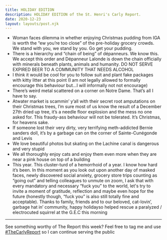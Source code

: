 ```yaml
---
title: HOLIDAY EDITION
description: HOLIDAY EDITION of the St. Henri's Carly Report.
date: 2020-12-23
layout: layouts/post.njk
---
```


- Woman faces dilemma in whether enjoying Christmas pudding from IGA is worth the “ew you’re too close” of the pre-holiday grocery crowds. We stand with you, we stand by you. Go get your pudding.
- There is a hierarchy and “chain of being” of dépanneurs. We know this. We accept this order and Dépanneur Lalonde is down the chain officially with minerals beneath plants, animals and humanity. DO NOT SERVE EXPIRED BEER TO A COMMUNITY THAT NEEDS ALCOHOL
- I think it would be cool for you to follow suit and plant fake packages with kitty litter at this point (I am not legally allowed to formally encourage this behaviour but...I will informally not not encourage)
- There’s weird metal scattered on a corner on Notre Dame. That’s all I have to say.
- Atwater market is scammin’ y’all with their secret root amputations on their Christmas trees, I’m sure most of us know the result of a December 27th dried up tree, it’s a needle floor explosion and the mess no one asked for. This fraudy-ass behaviour will not be tolerated. It’s Christmas, for heavens sake.
- If someone lost their very dirty, very terrifying meth-addicted Bernie sanders doll, it’s by a garbage can on the corner of Sainte-Cunégonde and Levis
- We love beautiful photos but skating on the Lachine canal is dangerous and very stupid
- We all thoroughly enjoy cats and enjoy them even more when they are near a pink house on top of a building
- This year. This cluster-turd of a hemorrhoid of a year. I know how hard it’s been. In this moment as you look out upon another day of masked faces, newly discovered social anxiety, grocery store trips counting as “going out” and telling colleagues to unmute on zoom, I ask that with every mandatory and necessary “fuck you” to the world, let's try to invite a moment of gratitude, reflection and maybe even hope for the future (honestly though, “fuck you” is also still totally fine and acceptable). Thanks to family, friends and to our beloved, cat-lovin’, garbage hat in’ community, happy holidayso helped rescue a paralyzed / electrocuted squirrel at the G.E.C this morning

---------------

See something worthy of The Report this week? Feel free to tag me and use [#TheCarlyReport](https://www.facebook.com/hashtag/thecarlyreport?__eep__=6&__gid__=123654164372747&__cft__[0]=AZUzmlJ48UdsoyjfscUl6eBixJViCcCOJkx-9JeDGk3KnmvyGzoAALv8hovv8H92Lpo5VT3fp78UD-SXFvZLM1l9ipozU-O8cXWWtzgMYJcQfdMv6yfApMNqiPI5TtYQeKk&__tn__=*NK-R) so I can continue serving the public

